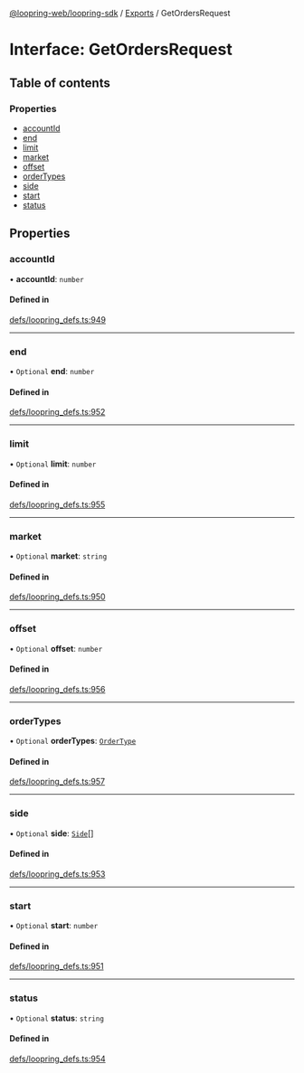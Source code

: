 [@loopring-web/loopring-sdk](../README.md) / [Exports](../modules.md) / GetOrdersRequest

# Interface: GetOrdersRequest

## Table of contents

### Properties

- [accountId](GetOrdersRequest.md#accountid)
- [end](GetOrdersRequest.md#end)
- [limit](GetOrdersRequest.md#limit)
- [market](GetOrdersRequest.md#market)
- [offset](GetOrdersRequest.md#offset)
- [orderTypes](GetOrdersRequest.md#ordertypes)
- [side](GetOrdersRequest.md#side)
- [start](GetOrdersRequest.md#start)
- [status](GetOrdersRequest.md#status)

## Properties

### accountId

• **accountId**: `number`

#### Defined in

[defs/loopring_defs.ts:949](https://github.com/Loopring/loopring_sdk/blob/2ea32ee/src/defs/loopring_defs.ts#L949)

___

### end

• `Optional` **end**: `number`

#### Defined in

[defs/loopring_defs.ts:952](https://github.com/Loopring/loopring_sdk/blob/2ea32ee/src/defs/loopring_defs.ts#L952)

___

### limit

• `Optional` **limit**: `number`

#### Defined in

[defs/loopring_defs.ts:955](https://github.com/Loopring/loopring_sdk/blob/2ea32ee/src/defs/loopring_defs.ts#L955)

___

### market

• `Optional` **market**: `string`

#### Defined in

[defs/loopring_defs.ts:950](https://github.com/Loopring/loopring_sdk/blob/2ea32ee/src/defs/loopring_defs.ts#L950)

___

### offset

• `Optional` **offset**: `number`

#### Defined in

[defs/loopring_defs.ts:956](https://github.com/Loopring/loopring_sdk/blob/2ea32ee/src/defs/loopring_defs.ts#L956)

___

### orderTypes

• `Optional` **orderTypes**: [`OrderType`](../enums/OrderType.md)

#### Defined in

[defs/loopring_defs.ts:957](https://github.com/Loopring/loopring_sdk/blob/2ea32ee/src/defs/loopring_defs.ts#L957)

___

### side

• `Optional` **side**: [`Side`](../enums/Side.md)[]

#### Defined in

[defs/loopring_defs.ts:953](https://github.com/Loopring/loopring_sdk/blob/2ea32ee/src/defs/loopring_defs.ts#L953)

___

### start

• `Optional` **start**: `number`

#### Defined in

[defs/loopring_defs.ts:951](https://github.com/Loopring/loopring_sdk/blob/2ea32ee/src/defs/loopring_defs.ts#L951)

___

### status

• `Optional` **status**: `string`

#### Defined in

[defs/loopring_defs.ts:954](https://github.com/Loopring/loopring_sdk/blob/2ea32ee/src/defs/loopring_defs.ts#L954)
